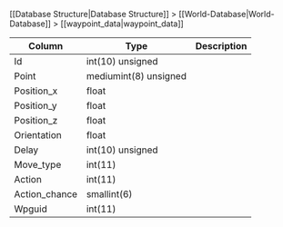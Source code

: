 [[Database Structure|Database Structure]] > [[World-Database|World-Database]] > [[waypoint_data|waypoint_data]]

Column | Type | Description
--- | --- | ---
Id | int(10) unsigned | 
Point | mediumint(8) unsigned | 
Position_x | float | 
Position_y | float | 
Position_z | float | 
Orientation | float | 
Delay | int(10) unsigned | 
Move_type | int(11) | 
Action | int(11) | 
Action_chance | smallint(6) | 
Wpguid | int(11) | 
